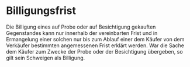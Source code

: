 # Billigungsfrist

Die Billigung eines auf Probe oder auf Besichtigung gekauften Gegenstandes kann nur innerhalb der vereinbarten Frist und in Ermangelung einer solchen nur bis zum Ablauf einer dem Käufer von dem Verkäufer bestimmten angemessenen Frist erklärt werden. War die Sache dem Käufer zum Zwecke der Probe oder der Besichtigung übergeben, so gilt sein Schweigen als Billigung. 


